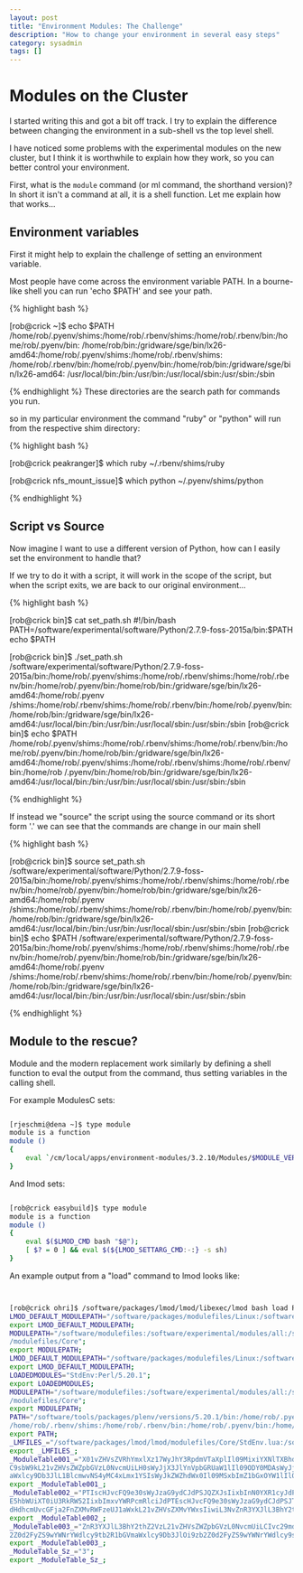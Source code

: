 ```yaml
---
layout: post
title: "Environment Modules: The Challenge"
description: "How to change your environment in several easy steps"
category: sysadmin
tags: []
---
```


# Modules on the Cluster

I started writing this and got a bit off track. I try to explain the difference between changing the environment in a sub-shell vs the top level shell. 

I have noticed some problems with the experimental modules on the new cluster, but I think it is worthwhile to explain how they work, so you can better control your environment.


First, what is the `module` command (or ml command, the shorthand version)? In short it isn't a command at all, it is a shell function. Let me explain how that works...

## Environment variables

First it might help to explain the challenge of setting an environment variable.

Most people have come across the environment variable PATH. In a bourne-like shell you can run 'echo $PATH' and see your path.

{% highlight bash %}

[rob@crick ~]$ echo $PATH
/home/rob/.pyenv/shims:/home/rob/.rbenv/shims:/home/rob/.rbenv/bin:/home/rob/.pyenv/bin:
/home/rob/bin:/gridware/sge/bin/lx26-amd64:/home/rob/.pyenv/shims:/home/rob/.rbenv/shims:
/home/rob/.rbenv/bin:/home/rob/.pyenv/bin:/home/rob/bin:/gridware/sge/bin/lx26-amd64:
/usr/local/bin:/bin:/usr/bin:/usr/local/sbin:/usr/sbin:/sbin

{% endhighlight %}
These directories are the search path for commands you run.

so in my particular environment the command "ruby" or "python" will run from the respective shim directory:

{% highlight bash %}

[rob@crick peakranger]$ which ruby
~/.rbenv/shims/ruby

[rob@crick nfs_mount_issue]$ which python
~/.pyenv/shims/python

{% endhighlight %}

## Script vs Source


Now imagine I want to use a different version of Python, how can I easily set the environment to handle that?

If we try to do it with a script, it will work in the scope of the script, but when the script exits, we are back to our original environment...

{% highlight bash %}

[rob@crick bin]$ cat set_path.sh
#!/bin/bash
PATH=/software/experimental/software/Python/2.7.9-foss-2015a/bin:$PATH
echo $PATH

[rob@crick bin]$ ./set_path.sh
/software/experimental/software/Python/2.7.9-foss-2015a/bin:/home/rob/.pyenv/shims:/home/rob/.rbenv/shims:/home/rob/.rbenv/bin:/home/rob/.pyenv/bin:/home/rob/bin:/gridware/sge/bin/lx26-amd64:/home/rob/.pyenv
/shims:/home/rob/.rbenv/shims:/home/rob/.rbenv/bin:/home/rob/.pyenv/bin:/home/rob/bin:/gridware/sge/bin/lx26-amd64:/usr/local/bin:/bin:/usr/bin:/usr/local/sbin:/usr/sbin:/sbin
[rob@crick bin]$ echo $PATH
/home/rob/.pyenv/shims:/home/rob/.rbenv/shims:/home/rob/.rbenv/bin:/home/rob/.pyenv/bin:/home/rob/bin:/gridware/sge/bin/lx26-amd64:/home/rob/.pyenv/shims:/home/rob/.rbenv/shims:/home/rob/.rbenv/bin:/home/rob
/.pyenv/bin:/home/rob/bin:/gridware/sge/bin/lx26-amd64:/usr/local/bin:/bin:/usr/bin:/usr/local/sbin:/usr/sbin:/sbin

{% endhighlight %} 

If instead we "source" the script using the source command or its short form '.' we can see that the commands are change in our main shell

{% highlight bash %}

[rob@crick bin]$ source set_path.sh
/software/experimental/software/Python/2.7.9-foss-2015a/bin:/home/rob/.pyenv/shims:/home/rob/.rbenv/shims:/home/rob/.rbenv/bin:/home/rob/.pyenv/bin:/home/rob/bin:/gridware/sge/bin/lx26-amd64:/home/rob/.pyenv
/shims:/home/rob/.rbenv/shims:/home/rob/.rbenv/bin:/home/rob/.pyenv/bin:/home/rob/bin:/gridware/sge/bin/lx26-amd64:/usr/local/bin:/bin:/usr/bin:/usr/local/sbin:/usr/sbin:/sbin
[rob@crick bin]$ echo $PATH
/software/experimental/software/Python/2.7.9-foss-2015a/bin:/home/rob/.pyenv/shims:/home/rob/.rbenv/shims:/home/rob/.rbenv/bin:/home/rob/.pyenv/bin:/home/rob/bin:/gridware/sge/bin/lx26-amd64:/home/rob/.pyenv
/shims:/home/rob/.rbenv/shims:/home/rob/.rbenv/bin:/home/rob/.pyenv/bin:/home/rob/bin:/gridware/sge/bin/lx26-amd64:/usr/local/bin:/bin:/usr/bin:/usr/local/sbin:/usr/sbin:/sbin

{% endhighlight %}

## Module to the rescue?

Module and the modern replacement work similarly by defining a shell function to eval the output from the command, thus setting variables in the calling shell.

For example ModulesC sets:

```sh

[rjeschmi@dena ~]$ type module
module is a function
module ()
{
    eval `/cm/local/apps/environment-modules/3.2.10/Modules/$MODULE_VERSION/bin/modulecmd bash $*`
}
```

And lmod sets:

```sh

[rob@crick easybuild]$ type module
module is a function
module ()
{
    eval $($LMOD_CMD bash "$@");
    [ $? = 0 ] && eval $(${LMOD_SETTARG_CMD:-:} -s sh)
}

```

An example output from a "load" command to lmod looks like:

```sh


[rob@crick ohri]$ /software/packages/lmod/lmod/libexec/lmod bash load Perl
LMOD_DEFAULT_MODULEPATH="/software/packages/modulefiles/Linux:/software/packages/modulefiles/Core:/software/packages/lmod/lmod/modulefiles/Core";
export LMOD_DEFAULT_MODULEPATH;
MODULEPATH="/software/modulefiles:/software/experimental/modules/all:/software/packages/EasyBuild/modules/all:/software/packages/modulefiles/Linux:/software/packages/modulefiles/Core:/software/packages/lmod/lmod
/modulefiles/Core";
export MODULEPATH;
LMOD_DEFAULT_MODULEPATH="/software/packages/modulefiles/Linux:/software/packages/modulefiles/Core:/software/packages/lmod/lmod/modulefiles/Core";
export LMOD_DEFAULT_MODULEPATH;
LOADEDMODULES="StdEnv:Perl/5.20.1";
export LOADEDMODULES;
MODULEPATH="/software/modulefiles:/software/experimental/modules/all:/software/packages/EasyBuild/modules/all:/software/packages/modulefiles/Linux:/software/packages/modulefiles/Core:/software/packages/lmod/lmod
/modulefiles/Core";
export MODULEPATH;
PATH="/software/tools/packages/plenv/versions/5.20.1/bin:/home/rob/.pyenv/shims:/home/rob/.rbenv/shims:/home/rob/.rbenv/bin:/home/rob/.pyenv/bin:/home/rob/bin:/gridware/sge/bin/lx26-amd64:/home/rob/.pyenv/shims:
/home/rob/.rbenv/shims:/home/rob/.rbenv/bin:/home/rob/.pyenv/bin:/home/rob/bin:/gridware/sge/bin/lx26-amd64:/usr/local/bin:/bin:/usr/bin:/usr/local/sbin:/usr/sbin:/sbin";
export PATH;
_LMFILES_="/software/packages/lmod/lmod/modulefiles/Core/StdEnv.lua:/software/packages/lmod/lmod/modulefiles/Core/Perl/5.20.1.lua";
export _LMFILES_;
_ModuleTable001_="X01vZHVsZVRhYmxlXz17WyJhY3RpdmVTaXplIl09MixiYXNlTXBhdGhBPXsiL3NvZnR3YXJlL3BhY2thZ2VzL21vZHVsZWZpbGVzL0xpbnV4IiwiL3NvZnR3YXJlL3BhY2thZ2VzL21vZHVsZWZpbGVzL0NvcmUiLCIvc29mdHdhcmUvcGFja2FnZXMvbG1vZ
C9sbW9kL21vZHVsZWZpbGVzL0NvcmUiLH0sWyJjX3JlYnVpbGRUaW1lIl09ODY0MDAsWyJjX3Nob3J0VGltZSJdPTYuMTAyNjczMDUzNzQxNSxmYW1pbHk9e30saW5hY3RpdmU9e30sbVQ9e1Blcmw9e1siRk4iXT0iL3NvZnR3YXJlL3BhY2thZ2VzL2xtb2QvbG1vZC9tb2R1bGVm
aWxlcy9Db3JlL1BlcmwvNS4yMC4xLmx1YSIsWyJkZWZhdWx0Il09MSxbImZ1bGxOYW1lIl09IlBlcmwvNS4yMC4xIixbImxvYWRPcmRlciJd";
export _ModuleTable001_;
_ModuleTable002_="PTIscHJvcFQ9e30sWyJzaG9ydCJdPSJQZXJsIixbInN0YXR1cyJdPSJhY3RpdmUiLH0sU3RkRW52PXtbIkZOIl09Ii9zb2Z0d2FyZS9wYWNrYWdlcy9sbW9kL2xtb2QvbW9kdWxlZmlsZXMvQ29yZS9TdGRFbnYubHVhIixbImRlZmF1bHQiXT0wLFsiZnVsb
E5hbWUiXT0iU3RkRW52IixbImxvYWRPcmRlciJdPTEscHJvcFQ9e30sWyJzaG9ydCJdPSJTdGRFbnYiLFsic3RhdHVzIl09ImFjdGl2ZSIsfSx9LG1wYXRoQT17Ii9zb2Z0d2FyZS9tb2R1bGVmaWxlcyIsIi9zb2Z0d2FyZS9leHBlcmltZW50YWwvbW9kdWxlcy9hbGwiLCIvc29m
dHdhcmUvcGFja2FnZXMvRWFzeUJ1aWxkL21vZHVsZXMvYWxsIiwiL3NvZnR3YXJlL3BhY2thZ2VzL21vZHVsZWZpbGVzL0xpbnV4IiwiL3Nv";
export _ModuleTable002_;
_ModuleTable003_="ZnR3YXJlL3BhY2thZ2VzL21vZHVsZWZpbGVzL0NvcmUiLCIvc29mdHdhcmUvcGFja2FnZXMvbG1vZC9sbW9kL21vZHVsZWZpbGVzL0NvcmUiLH0sWyJzeXN0ZW1CYXNlTVBBVEgiXT0iL3NvZnR3YXJlL3BhY2thZ2VzL21vZHVsZWZpbGVzL0xpbnV4Oi9zb
2Z0d2FyZS9wYWNrYWdlcy9tb2R1bGVmaWxlcy9Db3JlOi9zb2Z0d2FyZS9wYWNrYWdlcy9sbW9kL2xtb2QvbW9kdWxlZmlsZXMvQ29yZSIsWyJ2ZXJzaW9uIl09Mix9";
export _ModuleTable003_;
_ModuleTable_Sz_="3";
export _ModuleTable_Sz_;

```

